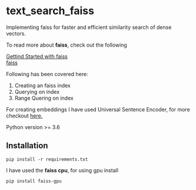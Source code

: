 # text_search_faiss

Implementing faiss for faster and efficient similarity search of dense vectors.

To read more about **faiss**, check out the following<br>

[Gettind Started with faiss](https://github.com/facebookresearch/faiss/wiki/Getting-started)<br>
[faiss](https://github.com/facebookresearch/faiss)

Following has been covered here:<br>
1) Creating an faiss index
2) Querying on index
3) Range Quering on index

For creating embeddings I have used Universal Sentence Encoder, for more checkout [here.](https://tfhub.dev/google/universal-sentence-encoder-large/5)

Python version >= 3.6

## Installation
`pip install -r requirements.txt`

I have used the **faiss cpu**, for using gpu install<br>

`pip install faiss-gpu`

